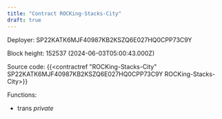 ```yaml
---
title: "Contract ROCKing-Stacks-City"
draft: true
---
```

Deployer: SP22KATK6MJF40987KB2KSZQ6E027HQ0CPP73C9Y


 



Block height: 152537 (2024-06-03T05:00:43.000Z)

Source code: {{<contractref "ROCKing-Stacks-City" SP22KATK6MJF40987KB2KSZQ6E027HQ0CPP73C9Y ROCKing-Stacks-City>}}

Functions:

* trans _private_
